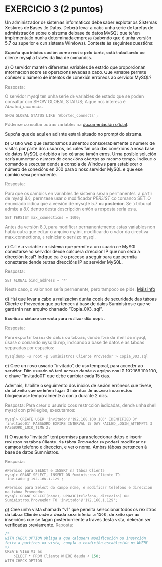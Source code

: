 # EXERCICIO 3 (2 puntos) 
Un administrador de sistemas informáticos debe saber explotar os Sistemas Xestores de Bases de Datos. 
Deberá levar a cabo unha serie de tarefas de administración sobre o sistema de base de datos MySQL que 
teñen implementado nunha determinada empresa (sabendo que é unha versión 5.7 ou superior e cun 
sistema Windows). Conteste ás seguintes cuestións: 

Supoña que iniciou sesión como root e polo tanto, está traballando co cliente mysql a través da liña de 
comandos.  

a) O servidor mantén diferentes variables de estado que proporcionan información sobre as 
operacións levadas a cabo. Que variable permite coñecer o número de intentos de conexión 
erróneos ao servidor MySQL? 

<font color="grey">
Resposta: 

O servidor mysql ten unha serie de variables de estado que se poden consultar con 
SHOW GLOBAL STATUS; A que nos interesa é *Aborted_connects*.

```shell
SHOW GLOBAL STATUS LIKE 'Aborted_connects';
```
Pódense consultar outras variables na [documentación oficial](https://dev.mysql.com/doc/refman/8.4/en/server-status-variables.html).
</font>

Supoña que de aquí en adiante estará situado no prompt do sistema. 

b) O sitio web que xestionamos aumentou considerablemente o número de visitas por parte dos usuarios, os cales fan uso das conexións á nosa base de datos  MySQL e debido a iso xéranse tamén erros. Unha posible solución sería aumentar o número de conexións abertas ao mesmo tempo. Indique o comando a executar dende a consola de Windows para establecer o número de conexións en 200 para o noso servidor MySQL e que ese cambio sexa permanente. 

<font color="grey">
Resposta: 

Para que os cambios en variables de sistema sexan permanentes, a partir de mysql 8.0, permítese usar o modificador *PERSIST* co comando SET. O enunciado indica que a versión de mysql é 5.7 **ou posterior**. Se o tribunal admite a 8.0 dentro desta descripción entón a resposta sería esta. 

```shell
SET PERSIST max_connections = 1000;
```

Antes da versión 8.0, para modificar permanentemente estas variables non había outra que editar o arquivo my.ini, modificando o valor da directiva max_connections, e reiniciar o servizo mysql. 
</font>

c) Cal é a variable do sistema que permite a un usuario de  MySQL conectarse ao servidor dende calquera dirección IP que non sexa a dirección local? Indique cal é o proceso a seguir para que permita conectarse dende outras direccións IP ao servidor MySQL. 

<font color="grey">
Resposta:

```shell
SET GLOBAL bind_address = '*'
```
Neste caso, o valor non sería permanente, pero tampoco se pide. 
[Máis info](https://dev.mysql.com/doc/refman/5.7/en/server-system-variables.html#sysvar_bind_address)
</font>

d) Hai que levar a cabo a realización dunha copia de seguridade das táboas Cliente e Proveedor que pertencen á base de datos Suministros e que se gardarán nun arquivo chamado “Copia_003. sql”. 

Escriba a sintaxe correcta para realizar dita copia.

<font color="grey">
Resposta:

Para exportar bases de datos ou táboas, dende fora da shell de mysql, úsase o comando mysqldump, indicando a base de datos e as táboas separadas por espacios:
```shell
mysqldump -u root -p Suministros Cliente Proveedor > Copia_003.sql
```
</font>

e) Cree un novo usuario “invitado”, de uso temporal, para acceder ao servidor. Dito usuario só terá acceso dende o equipo con  IP  192.168.100.100, e chave “invitado01”  que debe cambiar cada 15 días. 

Ademais, habilite o seguimento dos inicios de sesión erróneos que tivese, de tal xeito que se teñen lugar 3 intentos de acceso incorrectos bloquearase temporalmente a conta durante 2 días. 

<font color="grey">
Resposta:
Para crear o usuario coas restricción indicadas, dende unha shell mysql con privilegios, executamos:

```shell
mysql> CREATE USER 'invitado'@'192.168.100.100' IDENTIFIED BY 'invitado01' PASSWORD EXPIRE INTERVAL 15 DAY FAILED_LOGIN_ATTEMPTS 3 PASSWORD_LOCK_TIME 2;
```
</font>

f) O usuario “invitado” terá permisos para seleccionar datos e inserir rexistros na táboa Cliente. Na táboa Proveedor só poderá modificar os campos telefono e direccion, e ver o nome. Ambas táboas pertencen á base de datos Suministros. 

<font color="grey">

Resposta:

```shell
#Permiso para SELECT e INSERT na táboa Cliente
mysql> GRANT SELECT, INSERT ON Suministros.Cliente TO 'invitado'@'192.168.1.129';

#Permiso para Select do campo nome, e modificar telefono e direccion na táboa Proveedor. 
mysql> GRANT SELECT(nome), UPDATE(telefono, direccion) ON Suministros.Proveedor TO 'invitado'@'192.168.1.129';
```
</font>
g) Cree unha vista chamada “v1” que permita seleccionar todos os rexistros da táboa Cliente onde a deuda sexa inferior a 150€, de xeito que as insercións que se fagan posteriormente a través desta vista, deberán ser verificadas previamente.

<font color="grey">
Reposta:

```java
/*
wITH CHECK OPTION obliga a que calquera modificación ou inserción
feita a partires da vista, cumpla a condición establecida no WHERE
*/
CREATE VIEW V1 as
    SELECT * FROM Cliente WHERE deuda < 150;
WITH CHECK OPTION 
```
</font>





